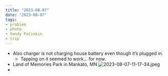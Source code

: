 ```yaml
---
title: "2023-08-07"
date: "2023-08-07"
tags:
- problem
- photo
- Vandy Patinkin
- trip
---
```

- Also charger is not charging house battery even though it’s plugged in.
	- Tapping on it seemed to work... for now.
- Land of Memories Park in Mankato, MN
![2023-08-07-11-17-34.jpeg](/images/2023-08-07-11-17-34.jpeg)
-